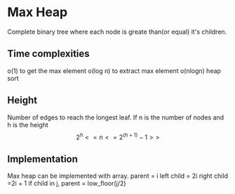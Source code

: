 
# Max Heap 

Complete binary tree where each node is greate than(or equal) it's children.

## Time complexities 
o(1) to get the max element 
o(log n) to extract max element 
o(nlogn) heap sort 

## Height 
Number of edges to reach the longest leaf. 
If n is the number of nodes and h is the height 
$${2^h <= n <= 2^(h+1) -1>>}$$

## Implementation 
Max heap can be implemented with array. 
parent = i 
left child = 2i
right child  =2i + 1
if child in j, parent = low_floor(j/2)

